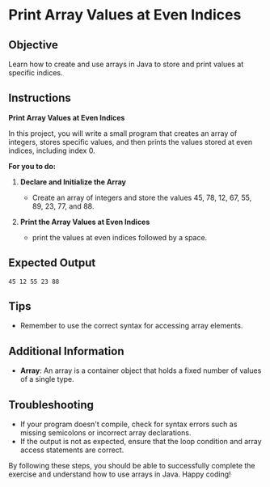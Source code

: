 # Print Array Values at Even Indices

## Objective
Learn how to create and use arrays in Java to store and print values at specific indices.

## Instructions

**Print Array Values at Even Indices**

In this project, you will write a small program that creates an array of integers, stores specific values, and then prints the values stored at even indices, including index 0.

**For you to do:**

1. **Declare and Initialize the Array**
    - Create an array of integers and store the values 45, 78, 12, 67, 55, 89, 23, 77, and 88.

2. **Print the Array Values at Even Indices**
    - print the values at even indices followed by a space.

## Expected Output
```
45 12 55 23 88
```

## Tips
- Remember to use the correct syntax for accessing array elements.

## Additional Information
- **Array**: An array is a container object that holds a fixed number of values of a single type.

## Troubleshooting
- If your program doesn't compile, check for syntax errors such as missing semicolons or incorrect array declarations.
- If the output is not as expected, ensure that the loop condition and array access statements are correct.

By following these steps, you should be able to successfully complete the exercise and understand how to use arrays in Java. Happy coding!
